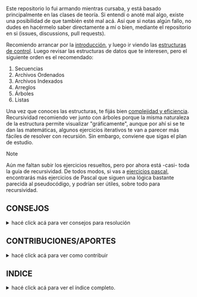 Este repositorio lo fui armando mientras cursaba, y está basado principalmente en las clases de teoría. Si entendí o anoté mal algo, existe una posibilidad de que también esté mal acá. Así que si notas algún fallo, no dudes en hacérmelo saber directamente a mí o bien, mediante el repositorio en si (issues, discussions, pull requests).

Recomiendo arrancar por la [introducción](Pseudocodigo/Introduccion), y luego ir viendo las [estructuras de control](Pseudocodigo/Estructuras%20de%20Control). Luego revisar las estructuras de datos que te interesen, pero el siguiente orden es el recomendado:
1. Secuencias
2. Archivos Ordenados
3. Archivos Indexados
4. Arreglos
5. Árboles
6. Listas
   
Una vez que conoces las estructuras, te fijás bien [complejidad y eficiencia](Pseudocodigo/Complejidad%20Algoritmica). Recursividad recomiendo ver junto con árboles porque la misma naturaleza de la estructura permite visualizar "gráficamente", aunque por ahí si se te dan las matemáticas, algunos ejercicios iterativos te van a parecer más fáciles de resolver con recursión. Sin embargo, conviene que sigas el plan de estudio.

> [!NOTE]
> Aún me faltan subir los ejercicios resueltos, pero por ahora está -casi- toda la guía de recursividad. De todos modos, si vas a [ejercicios pascal](https://github.com/511NetworkAuthenticationRequired/Pascal), encontrarás más ejercicios de Pascal que siguen una lógica bastante parecida al pseudocódigo, y podrían ser útiles, sobre todo para recursividad.

## CONSEJOS

<details>
  <summary>hacé click acá para ver consejos para resolución</summary>
   
#### PARA RESOLUCIÓN
1. **Entender el enunciado y no iniciar el `PROCESO` de inmediato:**
   - Lee bien qué te pide el ejercicio y qué estructuras vas a utilizar. Asegúrate de comprender todos los detalles antes de comenzar a escribir.
   - No comiences el `PROCESO` hasta que tengas claro cómo vas a resolver el problema. Es fundamental saber qué vas a hacer antes de empezar a escribir el código.
2. **Plantea dudas:**
   - Si algo no te queda claro, pregúntalo hasta que lo entiendas completamente. No dudes en hacer tantas preguntas como necesites, siempre que sean sobre el enunciado.
3. **Empieza con el `AMBIENTE`:**
   - Una vez que tengas claro el enunciado, comienza a escribir el `AMBIENTE`. Esto te ayudará a organizar la información necesaria y a visualizar mejor el problema.
4. **Hacer bosquejos para secuencias:**
   - Si el ejercicio involucra secuencias, haz un bosquejo de cómo serían varias subsecuencias y cómo recorrer los ciclos.
5. **Visualizar arreglos:**
   - Para problemas con arreglos, especialmente matrices y estructuras de más de dos dimensiones, haz un gráfico o diagrama. Esto te va a ayudar a ver claramente la estructura de los datos.
6. **Verificar punteros en listas:**
   - Si el ejercicio involucra listas, asegúrate de que la asignación o reasignación de punteros esté correcta. Podés usar diagramas para visualizar cómo se realiza la manipulación de los punteros.

#### PARA RECURSIVIDAD EN CONCRETO
Recomiendo plantear un caso base, aunque sea inicial. Luego, recién el caso general y de ahí ir haciendo pruebas de escritorio.  
Si falla, se ve en qué, y se busca solucionar. Si tratando de arreglar termina no funcionando, es posible que el caso base sea el error.

En problemas que involucren matemática, plasmar eso en alguna ecuación o planteo matemático puede ayudar mucho a realizar la subacción recursiva.

Considero que la mejor forma de probar si funciona es traduciendo, o trabajando directamente, sobre algún lenguaje de programación.  
Yo recomiendo Pascal porque es muy similar, y más aún si te restringes siguiendo las pautas del pseudocódigo.  
Es fácil ver ahí si hay overflow (generalmente el compilador se va a detener y tira un runtime error), o si no funciona como debería.  
Si bien esto varía de persona a persona, se puede ir probando y, por fuerza bruta, entender lo que está pasando.

De hecho, muchos problemas matemáticos que "requieren" recursividad tienen una estructura similar a cómo se resuelven en pseudocódigo o en lenguajes de programación.  
En matemáticas, la recursividad se utiliza para resolver problemas dividiendo el problema grande en subproblemas más pequeños, lo cual también es lo que hace la recursividad en programación. Por ejemplo, problemas como el cálculo de Fibonacci, el cálculo de factoriales, o incluso algoritmos de búsqueda y ordenamiento como QuickSort, siguen una estructura recursiva tanto en su forma matemática como en su implementación en código.  
Esta relación entre matemática y programación hace que, si entiendes cómo resolver problemas recursivos en matemáticas, seas capaz de aplicar ese conocimiento directamente en programación.

</details>

## CONTRIBUCIONES/APORTES

<details>
  <summary>hacé click acá para ver como contribuir</summary>
   
#### 1. **ISSUES**
Los **Issues** son para discutir problemas, sugerencias o dudas. Si encontrás un error o tenés una propuesta para mejorar el proyecto, abrí un **Issue**. También podés participar en **Issues** existentes para discutir posibles soluciones.

Pasos para crear un **Issue**:
1. Ir a la sección de [Issues](../../issues).
2. Describir el problema o la sugerencia.
3. Participar en issues abiertos si tienes más información.

#### 2. **PULL REQUESTS**
Si ya tienes una solución lista o querés agregar una nueva característica, abrí un **Pull Request**. Los cambios deben estar listos y probados antes de hacer el pull. Este es el flujo ideal después de discutir cualquier mejora o corrección.

Pasos para crear un **Pull Request**:
1. Ir a la sección de [Pull Requests](../../pulls).
2. Crear una rama y realizar los cambios.
3. Crear un pull request con una descripción de los cambios.

#### 3. **DISCUSSIONS**
Si preferís una discusión más abierta o tienes preguntas generales sobre el proyecto, puedes abrir una **Discussion**. Esto es útil para conversar ideas o aclarar dudas sin necesidad de un **Issue** o **Pull Request**.

### REGLAS:
1. **Diagrama de Árboles o Listas:** Cuando quieras representar un árbol o lista, usar **Mermaid** para crear diagramas. Si por alguna razón no puedes usar **Mermaid**, podés utilizar **ASCII** con code blocks **SCSS**. Para previsualizar recomiendo usar el [sitio web de Mermaid](https://mermaid.js.org).
2. **Estructura del Texto:**
- Usa títulos con `#` y subtítulos de manera consistente en todo el documento. Esto facilita la lectura y mantiene una estructura clara.
- Si tenes links o "referencias" importantes, **siempre usa links relativos** para mantener la consistencia dentro del repositorio. Esto también asegura que las referencias sigan funcionando incluso si el repositorio se mueve o cambia.
3. **Orden en los Documentos:**
Cada archivo debe tener una estructura clara y ordenada. Seguí un flujo lógico, y usa títulos y subtítulos de manera apropiada para dividir los temas y secciones.
4. **Bloques de Código:**
Aunque no afecta funcionalmente, por convención, los bloques de código deben estar en formato **JS**. Esto ayuda a la consistencia y a la legibilidad del código dentro del repositorio.
5. **Recursos:** Ante la duda podés consultar [documentación GitHub](https://docs.github.com/en/get-started/writing-on-github/getting-started-with-writing-and-formatting-on-github/basic-writing-and-formatting-syntax) o [Stack Edit](https://stackedit.io/app), es último es útil para previsualizar.
  
</details>

## INDICE
<details>
  <summary>hacé click acá para ver el índice completo.</summary>

  ### INTRODUCCIÓN
  - [Operadores](Pseudocodigo/Introduccion/0.%20Operadores.md)
  - [Datos Simples](Pseudocodigo/Introduccion/1.%20Datos%20Simples.md)
  - [Tipos de Datos](Pseudocodigo/Introduccion/2.%20Tipos%20de%20Datos.md)
  - [Subacciones](Pseudocodigo/Introduccion/3.%20Subacciones.md)

  ### COMPLEJIDAD ALGORÍTMICA
  - [Complejidad Temporal & Espacial](Pseudocodigo/Complejidad%20Algoritmica/0.%20Complejidad%20Temporal%20%26%20Espacial.md)
  - [Operaciones Elementales](Pseudocodigo/Complejidad%20Algoritmica/1.%20Operaciones%20Elementales.md)

  #### ESTRUCTURAS DE CONTROL
  - [Secuenciales & Funciones Predefinidas](Pseudocodigo/Estructuras%20de%20Control/0.%20Secuenciales%20%26%20Funciones%20Predefinidas.md)
  - [Condicionales](Pseudocodigo/Estructuras%20de%20Control/1.%20Condicionales.md)
  - [Iterativas](Pseudocodigo/Estructuras%20de%20Control/2.%20Iterativas.md)

  ### ESTRUCTURAS DE DATOS

  #### ÁRBOLES
  - [Grafos & Árboles](Pseudocodigo/Estructuras%20de%20Datos/Arboles/0.%20Grafos%20%26%20Arboles.md)
  - [Binarios](Pseudocodigo/Estructuras%20de%20Datos/Arboles/1.%20Binarios.md)
  - [Recorridos](Pseudocodigo/Estructuras%20de%20Datos/Arboles/2.%20Recorridos.md)
  - [AVL, ABB & Expresión](Pseudocodigo/Estructuras%20de%20Datos/Arboles/3.%20AVL%2C%20ABB%20%26%20Expresion.md)

  #### ARCHIVOS
  - [Archivos & Registros](Pseudocodigo/Estructuras%20de%20Datos/Archivos/0.%20Archivos%20%26%20Registros.md)
  - [Genéricos & Emisión](Pseudocodigo/Estructuras%20de%20Datos/Archivos/1.%20Genericos%20%26%20Emision.md)
  - [Corte de Control](Pseudocodigo/Estructuras%20de%20Datos/Archivos/2.%20Corte%20de%20control.md)
  - [Mezcla](Pseudocodigo/Estructuras%20de%20Datos/Archivos/3.%20Mezcla.md)
  - [Actualización](Pseudocodigo/Estructuras%20de%20Datos/Archivos/4.%20Actualizacion.md)
  - [Tablas Comparativas](Pseudocodigo/Estructuras%20de%20Datos/Archivos/5.%20Tablas%20Comparativas.md)

  #### ARREGLOS
  - [Vectores & Matrices](Pseudocodigo/Estructuras%20de%20Datos/Arreglos/0.%20Vectores%20%26%20Matrices.md)
  - [Métodos de Ordenamiento](Pseudocodigo/Estructuras%20de%20Datos/Arreglos/1.%20Metodos%20de%20Ordenamiento.md)
  - [Métodos de Búsqueda](Pseudocodigo/Estructuras%20de%20Datos/Arreglos/2.%20Metodos%20de%20Busqueda.md)
  - [Procesos Estadísticos](Pseudocodigo/Estructuras%20de%20Datos/Arreglos/3.%20Procesos%20Estadisticos.md)

  #### LISTAS
  - [Particularizadas & Generalizadas](Pseudocodigo/Estructuras%20de%20Datos/Listas/0.%20Particularizadas%20%26%20Generalizadas.md)
  - [Tipos de Carga](Pseudocodigo/Estructuras%20de%20Datos/Listas/1.%20Tipos%20de%20Carga.md)
  - [Lista Simple](Pseudocodigo/Estructuras%20de%20Datos/Listas/2.%20Lista%20Simple.md)
  - [Lista Doble](Pseudocodigo/Estructuras%20de%20Datos/Listas/3.%20Lista%20Doble.md)
  - [Lista Circular](Pseudocodigo/Estructuras%20de%20Datos/Listas/4.%20Lista%20Circular.md)
  - [Lista Circular Doble](Pseudocodigo/Estructuras%20de%20Datos/Listas/5.%20Lista%20Circular%20Doble.md)

  #### SECUENCIAS
  - [Secuencias](Pseudocodigo/Estructuras%20de%20Datos/Secuencias/0.%20Secuencias.md)
  - [Subsecuencias](Pseudocodigo/Estructuras%20de%20Datos/Secuencias/1.%20Subsecuencias.md)

  #### RECURSIVIDAD
  - [Casos Base & General](Pseudocodigo/Recursividad/0.%20Casos%20Base%20%26%20General.md)
  - [Iteración vs Recursividad](Pseudocodigo/Recursividad/1.%20Iteracion%20VS%20Recursividad.md)
  - [Tipos de Recursividad](Pseudocodigo/Recursividad/2.%20Tipos%20de%20Recursividad.md)

</details>
